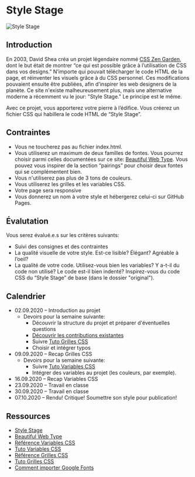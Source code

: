 # Style Stage
![Style Stage](https://stylestage.dev/previews/home.png "Style Stage")

## Introduction
En 2003, David Shea créa un projet légendaire nommé [CSS Zen Garden](http://www.csszengarden.com), dont le but était de montrer “ce qui est possible grâce à l’utilisation de CSS dans vos designs.” N’importe qui pouvait télécharger le code HTML de la page, et réinventer les visuels grâce à du CSS personnel. Ces modifications pouvaient ensuite être publiées, afin d'inspirer les web designers de la planète. Ce site n'existe malheureusement plus, mais une alternative moderne a récemment vu le jour: "Style Stage." Le principe est le même. 

Avec ce projet, vous apporterez votre pierre à l’édifice. Vous créerez un fichier CSS qui habillera le code HTML de “Style Stage”.

## Contraintes
* Vous ne toucherez pas au fichier index.html. 
* Vous utiliserez un maximum de deux familles de fontes. Vous pourrez choisir parmi celles documentées sur ce site: [Beautiful Web Type](https://beautifulwebtype.com/serif/). Vous pouvez vous inspirer de la section “pairings” pour choisir deux fontes qui se complémentent bien.
* Vous n'utiliserez pas plus de 3 tons de couleurs. 
* Vous utiliserez les grilles et les variables CSS.
* Votre page sera responsive
* Vous donnerez un nom à votre style et hébergerez celui-ci sur GitHub Pages.

## Évalutation
Vous serez évalué.e.s sur les critères suivants:
* Suivi des consignes et des contraintes
* La qualité visuelle de votre style. Est-ce lisible? Élégant? Agréable à l’oeil?
* La qualité de votre code. Utilisez-vous bien les variables? Y a-t-il du code non utilisé? Le code est-il bien indenté? Inspirez-vous du code CSS du “Style Stage” de base (dans le dossier "original").

## Calendrier
* 02.09.2020 – Introduction au projet
  * Devoirs pour la semaine suivante:    
    * Découvrir la structure du projet et préparer d'éventuelles questions
    * [Découvrir les contributions existantes](https://stylestage.dev/styles/) 
    * Suivre [Tuto Grilles CSS](https://www.youtube.com/watch?v=IUPgwXZhQhg)
    * Choisir et intégrer typos
* 09.09.2020 – Recap Grilles CSS
  * Devoirs pour la semaine suivante:
    * Suivre [Tuto Variables CSS](https://www.youtube.com/watch?v=IUPgwXZhQhg)
    * Intégrer des variables au projet (les couleurs, par exemple). 
* 16.09.2020 – Recap Variables CSS
* 23.09.2020 – Travail en classe
* 30.09.2020 – Travail en classe
* 07.10.2020 – Rendu! Critique! Soumettre son style pour publication!


## Ressources
* [Style Stage](https://stylestage.dev/)
* [Beautiful Web Type](https://beautifulwebtype.com/serif/)
* [Référence Variables CSS](https://developer.mozilla.org/fr/docs/Web/CSS/Using_CSS_custom_properties)
* [Tuto Variables CSS](https://www.youtube.com/watch?v=IUPgwXZhQhg)
* [Référence Grilles CSS](https://developer.mozilla.org/fr/docs/Web/CSS/CSS_Grid_Layout)
* [Tuto Grilles CSS]( https://www.youtube.com/watch?v=2H602-zG62w)
* [Comment importer Google Fonts](https://developers.google.com/fonts/docs/getting_started)

